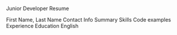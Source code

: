 Junior Developer Resume

First Name, Last Name
Contact Info
Summary
Skills
Code examples
Experience
Education
English